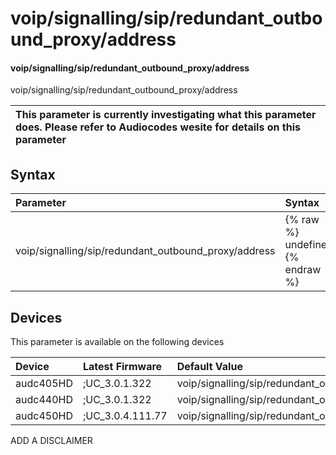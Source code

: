 ﻿---
description: voip/signalling/sip/redundant_outbound_proxy/address
search: false
---

# voip/signalling/sip/redundant_outbound_proxy/address

#### voip/signalling/sip/redundant_outbound_proxy/address

voip/signalling/sip/redundant_outbound_proxy/address


| This parameter is currently investigating what this parameter does. Please refer to Audiocodes wesite for details on this parameter | 
| :--- |

## Syntax
| Parameter | Syntax |
| :--- | :--- |
|voip/signalling/sip/redundant_outbound_proxy/address | {% raw %} undefined {% endraw %}|

## Devices
This parameter is available on the following devices

| Device | Latest Firmware | Default Value |
|:---|:---|:---|
| audc405HD | ;UC_3.0.1.322 | voip/signalling/sip/redundant_outbound_proxy/address=0.0.0.0 
| audc440HD | ;UC_3.0.1.322 | voip/signalling/sip/redundant_outbound_proxy/address=0.0.0.0 
| audc450HD | ;UC_3.0.4.111.77 | voip/signalling/sip/redundant_outbound_proxy/address=0.0.0.0 

ADD A DISCLAIMER
